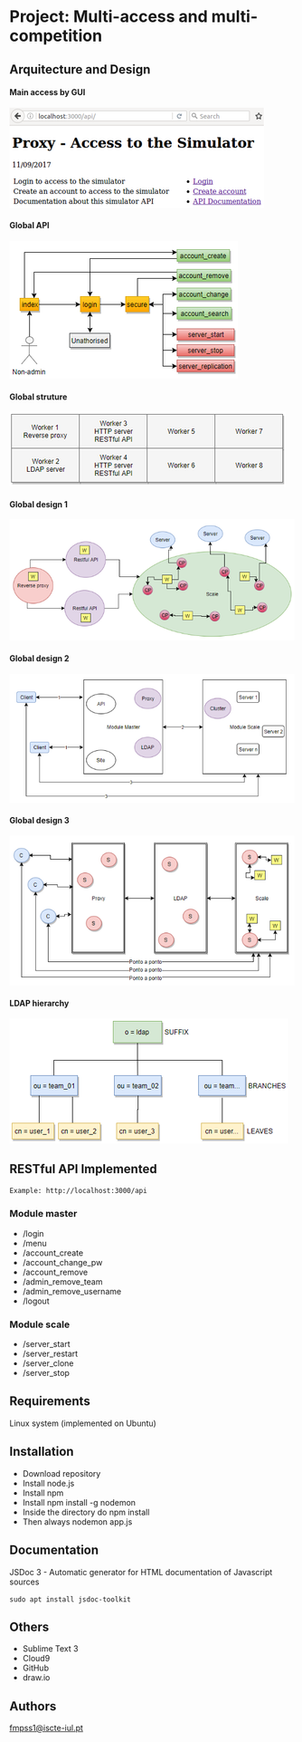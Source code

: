 
# Project: Multi-access and multi-competition


## Arquitecture and Design

#### Main access by GUI
![alt text](images/01.main_access_by_gui.png "Main access by GUI")
#### Global API
![alt text](images/02.global_api.png "Global API")
#### Global struture
![alt text](images/03.global_struture.png "Global struture")
#### Global design 1
![alt text](images/04.global_design.png "Global design 1")
#### Global design 2
![alt text](images/05.global_design.png "Global design 2")
#### Global design 3
![alt text](images/06.global_design.png "Global design 3")
#### LDAP hierarchy
![alt text](images/07.LDAP_hierarchy.png "LDAP hierarchy")

## RESTful API Implemented
```
Example: http://localhost:3000/api
```

### Module master
* /login
* /menu
* /account_create
* /account_change_pw
* /account_remove
* /admin_remove_team
* /admin_remove_username
* /logout

### Module scale
* /server_start
* /server_restart
* /server_clone
* /server_stop


## Requirements
Linux system (implemented on Ubuntu)


## Installation
* Download repository
* Install node.js
* Install npm
* Install npm install -g nodemon
* Inside the directory do npm install
* Then always nodemon app.js


## Documentation
JSDoc 3 - Automatic generator for HTML documentation of Javascript sources
```
sudo apt install jsdoc-toolkit
```


## Others
* Sublime Text 3
* Cloud9
* GitHub
* draw.io


## Authors
fmpss1@iscte-iul.pt
